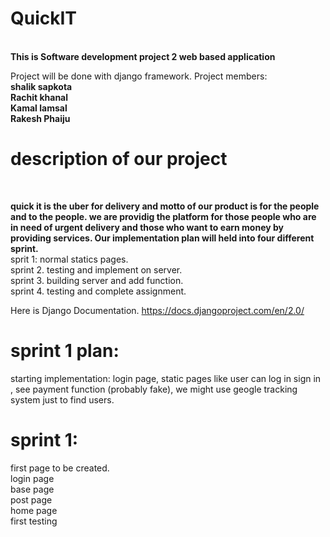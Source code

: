 <h1>QuickIT</h1></br>
<strong>This is Software development project 2 web based application</strong>

Project will be done with django framework.
Project members:</br>
<strong>shalik sapkota</strong></br>
<strong>Rachit khanal</strong></br>
<strong>Kamal lamsal</strong></br>
<strong>Rakesh Phaiju</strong></br>

<h1>description of our project</h1></br>

<b>quick it is the uber for delivery and motto of our product is for the people and to the people. we are providig the platform for those people who are in need of urgent delivery and those who want to earn money by providing services.
Our implementation plan will held into four different sprint.</b></br>
sprit 1: normal statics pages.</br>
sprint 2. testing and implement on server.</br>
sprint 3. building server and add function.</br>
sprint 4. testing and complete assignment.</br>


Here is Django Documentation.
https://docs.djangoproject.com/en/2.0/

<h1>sprint 1 plan:</h1>
starting implementation: login page, static pages like user can log in sign in , see payment function (probably fake), we might use geogle tracking system just to find users.

 
<h1>sprint 1: </h1>
          first page to be created.</br>
          login page</br>
          base page</br>
          post page</br>
          home page</br>
          first testing</br>
          
          
